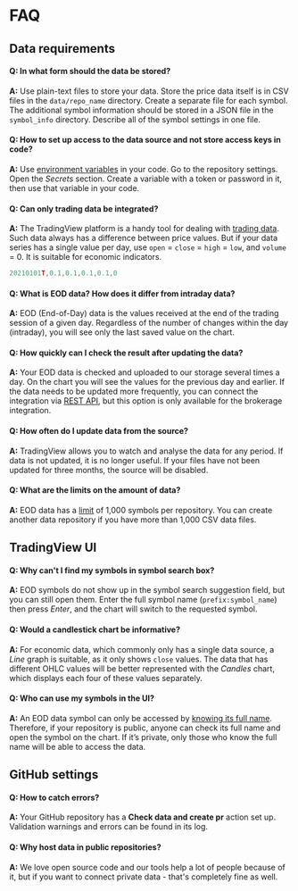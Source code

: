 [data_format]: data.md#data-format
[ui_symbol_search]: ui.md#symbol-search
[env_var]: https://docs.github.com/en/actions/learn-github-actions/environment-variables
[rest_api]: https://www.tradingview.com/brokerage-integration/

# FAQ

## Data requirements

#### Q: In what form should the data be stored?

__A:__ Use plain-text files to store your data.
Store the price data itself is in CSV files in the `data/repo_name` directory. Create a separate file for each symbol. 
The additional symbol information should be stored in a JSON file in the `symbol_info` directory. Describe all of the symbol settings in one file.

#### Q: How to set up access to the data source and not store access keys in code?

__A:__ Use [environment variables][env_var] in your code.
Go to the repository settings. Open the _Secrets_ section. Create a variable with a token or password in it, then use that variable in your code.

#### Q: Can only trading data be integrated?

__A:__ The TradingView platform is a handy tool for dealing with [trading data][data_format]. 
Such data always has a difference between price values. 
But if your data series has a single value per day, use `open` = `close` = `high` = `low`, and `volume` = 0.
It is suitable for economic indicators.

```js
20210101T,0.1,0.1,0.1,0.1,0
```

#### Q: What is EOD data? How does it differ from intraday data?

__A:__ EOD (End-of-Day) data is the values received at the end of the trading session of a given day. 
Regardless of the number of changes within the day (intraday), you will see only the last saved value on the chart.

#### Q: How quickly can I check the result after updating the data?

__A:__ Your EOD data is checked and uploaded to our storage several times a day. 
On the chart you will see the values for the previous day and earlier.
If the data needs to be updated more frequently, you can connect the integration via [REST API][rest_api], but this option is only available for the brokerage integration.

#### Q: How often do I update data from the source?

__A:__ TradingView allows you to watch and analyse the data for any period. 
If data is not updated, it is no longer useful.
If your files have not been updated for three months, the source will be disabled.

#### Q: What are the limits on the amount of data?

__A:__ EOD data has a [limit][data_format] of 1,000 symbols per repository. 
You can create another data repository if you have more than 1,000 CSV data files.

## TradingView UI

#### Q: Why can't I find my symbols in symbol search box?

__A:__ EOD symbols do not show up in the symbol search suggestion field, but you can still open them.
Enter the full symbol name (`prefix:symbol_name`) then press _Enter_, and the chart will switch to the requested symbol.

#### Q: Would a candlestick chart be informative?

__A:__ For economic data, which commonly only has a single data source, a _Line_ graph is suitable, as it only shows `close` values. The data that has different OHLC values will be better represented with the _Candles_ chart, which displays each four of these values separately.

#### Q: Who can use my symbols in the UI?

__A:__ An EOD data symbol can only be accessed by [knowing its full name][ui_symbol_search].
Therefore, if your repository is public, anyone can check its full name and open the symbol on the chart. If it’s private, only those who know the full name will be able to access the data.

## GitHub settings

#### Q: How to catch errors?

__A:__ Your GitHub repository has a __Check data and create pr__ action set up. 
Validation warnings and errors can be found in its log.

#### Q: Why host data in public repositories?

__A:__ We love open source code and our tools help a lot of people because of it, but if you want to connect private data - that's completely fine as well.
